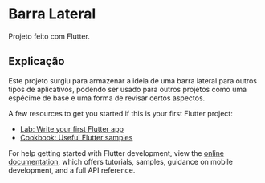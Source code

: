 # Barra Lateral

Projeto feito com Flutter.

## Explicação

Este projeto surgiu para armazenar a ideia de uma barra lateral para outros tipos de aplicativos, podendo ser usado para outros projetos como uma espécime de base e uma forma de revisar certos aspectos.

A few resources to get you started if this is your first Flutter project:

- [Lab: Write your first Flutter app](https://docs.flutter.dev/get-started/codelab)
- [Cookbook: Useful Flutter samples](https://docs.flutter.dev/cookbook)

For help getting started with Flutter development, view the
[online documentation](https://docs.flutter.dev/), which offers tutorials,
samples, guidance on mobile development, and a full API reference.
